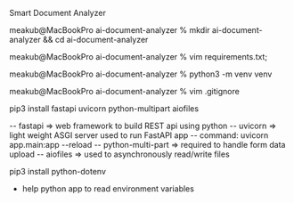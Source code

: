 Smart Document Analyzer

meakub@MacBookPro ai-document-analyzer % mkdir ai-document-analyzer && cd ai-document-analyzer

meakub@MacBookPro ai-document-analyzer % vim requirements.txt;                                


meakub@MacBookPro ai-document-analyzer % python3 -m venv venv                                 


meakub@MacBookPro ai-document-analyzer % vim .gitignore                                       

pip3 install fastapi uvicorn python-multipart aiofiles

-- fastapi => web framework to build REST api using python
-- uvicorn => light weight ASGI server used to run FastAPI app
-- command: uvicorn app.main:app --reload
-- python-multi-part => required to handle form data upload
-- aiofiles => used to asynchronously read/write files 

pip3 install python-dotenv

- help python app to read environment variables
